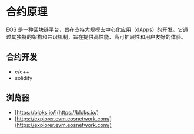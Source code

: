 # 合约原理

[EOS](https://docs.eosnetwork.com/)  是一种区块链平台，旨在支持大规模去中心化应用（dApps）的开发。它通过其独特的架构和共识机制，旨在提供高性能、高可扩展性和用户友好的体验。

<DocsAD/>

## 合约开发

* c/c++
* solidity


## 浏览器

* [https://bloks.io/](https://bloks.io/)
* [https://explorer.evm.eosnetwork.com/](https://explorer.evm.eosnetwork.com/)